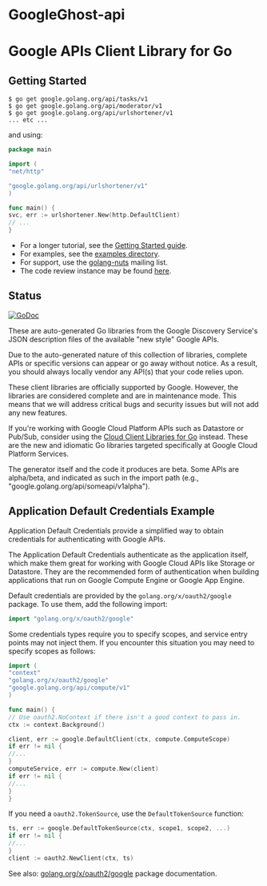 # GoogleGhost-api
# Google APIs Client Library for Go 

## Getting Started 

``` 
$ go get google.golang.org/api/tasks/v1 
$ go get google.golang.org/api/moderator/v1 
$ go get google.golang.org/api/urlshortener/v1 
... etc ... 
``` 

and using: 

```go 
package main 

import ( 
"net/http" 

"google.golang.org/api/urlshortener/v1" 
) 

func main() { 
svc, err := urlshortener.New(http.DefaultClient) 
// ... 
} 
``` 

* For a longer tutorial, see the [Getting Started guide](https://github.com/google/google-api-go-client/blob/master/GettingStarted.md). 
* For examples, see the [examples directory](https://github.com/google/google-api-go-client/tree/master/examples). 
* For support, use the [golang-nuts](https://groups.google.com/group/golang-nuts) mailing list. 
* The code review instance may be found [here](https://code-review.googlesource.com). 

## Status 
[![GoDoc](https://godoc.org/google.golang.org/api?status.svg)](https://godoc.org/google.golang.org/api) 

These are auto-generated Go libraries from the Google Discovery Service's JSON description files of the available "new style" Google APIs. 

Due to the auto-generated nature of this collection of libraries, complete APIs or specific versions can appear or go away without notice. 
As a result, you should always locally vendor any API(s) that your code relies upon. 

These client libraries are officially supported by Google. However, the libraries are considered complete and are in maintenance mode. This means that we will address critical bugs and security issues but will not add any new features. 

If you're working with Google Cloud Platform APIs such as Datastore or Pub/Sub, 
consider using the 
[Cloud Client Libraries for Go](https://github.com/googleapis/google-cloud-go) 
instead. These are the new and 
idiomatic Go libraries targeted specifically at Google Cloud Platform Services. 

The generator itself and the code it produces are beta. Some APIs are 
alpha/beta, and indicated as such in the import path (e.g., 
"google.golang.org/api/someapi/v1alpha"). 

## Application Default Credentials Example 

Application Default Credentials provide a simplified way to obtain credentials 
for authenticating with Google APIs. 

The Application Default Credentials authenticate as the application itself, 
which make them great for working with Google Cloud APIs like Storage or 
Datastore. They are the recommended form of authentication when building 
applications that run on Google Compute Engine or Google App Engine. 

Default credentials are provided by the `golang.org/x/oauth2/google` package. To use them, add the following import: 

```go 
import "golang.org/x/oauth2/google" 
``` 

Some credentials types require you to specify scopes, and service entry points may not inject them. If you encounter this situation you may need to specify scopes as follows: 

```go 
import ( 
"context" 
"golang.org/x/oauth2/google" 
"google.golang.org/api/compute/v1" 
) 

func main() { 
// Use oauth2.NoContext if there isn't a good context to pass in. 
ctx := context.Background() 

client, err := google.DefaultClient(ctx, compute.ComputeScope) 
if err != nil { 
//... 
} 
computeService, err := compute.New(client) 
if err != nil { 
//... 
} 
} 
``` 

If you need a `oauth2.TokenSource`, use the `DefaultTokenSource` function: 

```go 
ts, err := google.DefaultTokenSource(ctx, scope1, scope2, ...) 
if err != nil { 
//... 
} 
client := oauth2.NewClient(ctx, ts) 
``` 

See also: [golang.org/x/oauth2/google](https://godoc.org/golang.org/x/oauth2/google) package documentation. 
